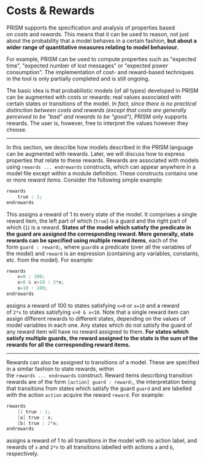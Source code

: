 # Costs & Rewards

PRISM supports the specification and analysis of properties based on _costs_ and _rewards_. This means that it can be used to reason, not just about the probability that a model behaves in a certain fashion, **but about a wider range of quantitative measures relating to model behaviour.**

For example, PRISM can be used to compute properties such as "expected time", "expected number of lost messages" or "expected power consumption". The implementation of cost- and reward-based techniques in the tool is only partially completed and is still ongoing.

The basic idea is that probabilistic models (of all types) developed in PRISM can be augmented with costs or rewards: real values associated with certain states or transitions of the model. *In fact, since there is no practical distinction between costs and rewards (except that costs are generally perceived to be "bad" and rewards to be "good")*, PRISM only supports rewards. The user is, however, free to interpret the values however they choose.

---

In this section, we describe how models described in the PRISM language can be augmented with rewards. Later, we will discuss how to express properties that relate to these rewards. Rewards are associated with models using `rewards ... endrewards` constructs, which can appear anywhere in a model file except within a module definition. These constructs contains one or more _reward items_. Consider the following simple example:


```c
rewards  
    true : 1;  
endrewards
```

This assigns a reward of 1 to every state of the model. It comprises a single reward item, the left part of which (`true`) is a guard and the right part of which (`1`) is a reward. **States of the model which satisfy the predicate in the guard are assigned the corresponding reward. More generally, state rewards can be specified using multiple reward items**, each of the form `guard : reward;`, where `guard`is a predicate (over all the variables of the model) and `reward` is an expression (containing any variables, constants, etc. from the model). For example:


```c
rewards  
    x=0 : 100;  
    x>0 & x<10 : 2*x;  
    x=10 : 100;  
endrewards
```

assigns a reward of 100 to states satisfying `x=0` or `x=10` and a reward of `2*x` to states satisfying `x>0 & x<10`. Note that a single reward item can assign different rewards to different states, depending on the values of model variables in each one. Any states which do not satisfy the guard of any reward item will have no reward assigned to them. **For states which satisfy multiple guards, the reward assigned to the state is the sum of the rewards for all the corresponding reward items.**

---
Rewards can also be assigned to transitions of a model. These are specified in a similar fashion to state rewards, within the `rewards ... endrewards` construct. Reward items describing transition rewards are of the form `[action] guard : reward;`, the interpretation being that transitions from states which satisfy the guard `guard` and are labelled with the action `action` acquire the reward `reward`. For example:


```c
rewards  
    [] true : 1;  
    [a] true : x;  
    [b] true : 2*x;  
endrewards
```

assigns a reward of 1 to all transitions in the model with no action label, and rewards of `x` and `2*x` to all transitions labelled with actions `a` and `b`, respectively.